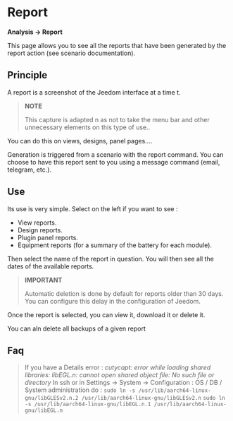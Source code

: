 # Report
**Analysis → Report**

This page allows you to see all the reports that have been generated by the report action (see scenario documentation).

## Principle

A report is a screenshot of the Jeedom interface at a time t.

> **NOTE**
>
> This capture is adapted n as not to take the menu bar and other unnecessary elements on this type of use..

You can do this on views, designs, panel pages....

Generation is triggered from a scenario with the report command.
You can choose to have this report sent to you using a message command (email, telegram, etc.).

## Use

Its use is very simple. Select on the left if you want to see :

- View reports.
- Design reports.
- Plugin panel reports.
- Equipment reports (for a summary of the battery for each module).

Then select the name of the report in question. You will then see all the dates of the available reports.

> **IMPORTANT**
>
> Automatic deletion is done by default for reports older than 30 days. You can configure this delay in the configuration of Jeedom.

Once the report is selected, you can view it, download it or delete it.

You can aln delete all backups of a given report

## Faq

> If you have a Details error :
> *cutycapt: error while loading shared libraries: libEGL.n: cannot open shared object file: No such file or directory*
> In ssh or in Settings → System → Configuration : OS / DB / System administration do :
> ```sudo ln -s /usr/lib/aarch64-linux-gnu/libGLESv2.n.2 /usr/lib/aarch64-linux-gnu/libGLESv2.n```
> ```sudo ln -s /usr/lib/aarch64-linux-gnu/libEGL.n.1 /usr/lib/aarch64-linux-gnu/libEGL.n```
